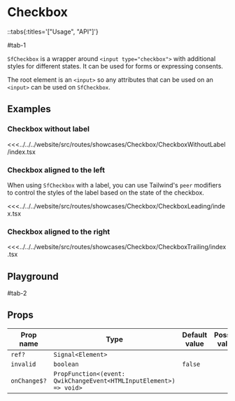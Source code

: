 # Checkbox

::tabs{:titles='["Usage", "API"]'}

#tab-1

`SfCheckbox` is a wrapper around `<input type="checkbox">` with additional styles for different states. It can be used for forms or expressing consents.

The root element is an `<input>` so any attributes that can be used on an `<input>` can be used on `SfCheckbox`.

## Examples

### Checkbox without label

<Showcase showcase-name="Checkbox/CheckboxWithoutLabel">

<<<../../../website/src/routes/showcases/Checkbox/CheckboxWithoutLabel/index.tsx

</Showcase>

### Checkbox aligned to the left

When using `SfCheckbox` with a label, you can use Tailwind's `peer` modifiers to control the styles of the label based on the state of the checkbox.

<Showcase showcase-name="Checkbox/CheckboxLeading">

<<<../../../website/src/routes/showcases/Checkbox/CheckboxLeading/index.tsx

</Showcase>

### Checkbox aligned to the right

<Showcase showcase-name="Checkbox/CheckboxTrailing">

<<<../../../website/src/routes/showcases/Checkbox/CheckboxTrailing/index.tsx

</Showcase>

<!-- ## Accessibility notes

`SfCheckbox` is a wrapper for `<input type="checkbox">` so it inherits all the accessibility features of the native checkbox.

It's focusable and can be toggled with `Space`. -->

## Playground

<Generate class="playground" />

#tab-2

## Props

| Prop name    | Type                                                               | Default value | Possible values |
| ------------ | ------------------------------------------------------------------ | ------------- | --------------- |
| `ref?`       | `Signal<Element>`                                                  |               |                 |
| `invalid`    | `boolean`                                                          | `false`       |                 |
| `onChange$?` | `PropFunction<(event: QwikChangeEvent<HTMLInputElement>) => void>` |               |                 |
